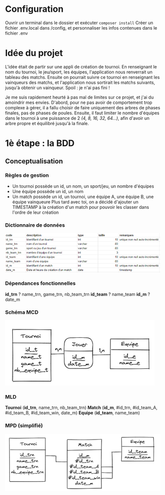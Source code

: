 # Configuration

Ouvrir un terminal dans le dossier et exécuter `composer install`
Créer un fichier .env.local dans /config, et personnaliser les infos contenues dans le fichier .env

# Idée du projet

L'idée était de partir sur une appli de création de tournoi. En renseignant le nom du tournoi, le jeu/sport, les équipes, l'application nous renverrait un tableau des matchs. Ensuite on pourrait suivre ce tournoi en renseignant les vainqueurs des matchs, et l'application nous sortirait les matchs suivants, jusqu'à obtenir un vainqueur.
Spoil : je n'ai pas fini !

Je me suis rapidement heurté à pas mal de limites sur ce projet, et j'ai du amoindrir mes envies. D'abord, pour ne pas avoir de comportement trop complexe à gérer, il a fallu choisir de faire uniquement des arbres de phases finales, pas de phases de poules. Ensuite, il faut limiter le nombre d'équipes dans le tournoi à une puissance de 2 *(4, 8, 16, 32, 64...)*, afin d'avoir un arbre propre et équilibré jusqu'à la finale.

# 1è étape : la BDD

## Conceptualisation

### Règles de gestion
- Un tournoi possède un id, un nom, un sport/jeu, un nombre d'équipes
- Une équipe possède un id, un nom
- Un match possède un id, un tournoi, une équipe A, une équipe B, une équipe vainqueure
    Plus tard avec toi, on a décidé d'ajouter un TIMESTAMP à la création d'un match pour pouvoir les classer dans l'ordre de leur création
### Dictionnaire de données
![Dictionnaire de données](assets/img/dico_donnee.png "Dictionnaire de données")
### Dépendances fonctionnelles
**__id_trn__** ? name_trn, game_trn, nb_team_trn
**__id_team__** ? name_team
**__id_m__** ? date_m
### Schéma MCD
![Schéma MCD](assets/img/schema_mcd.png "Schéma MCD")
### MLD
**Tournoi** (__id_trn__, name_trn, nb_team_trn)
**Match** (__id_m__, #id_trn, #id_team_A, #id_team_B, #id_team_win, date_m)
**Equipe** (__id_team__, name_team)
### MPD (simplifié)
![Schéma MPD](assets/img/schema_mpd.png "Schéma MPD")
